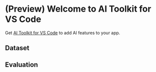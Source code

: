# (Preview) Welcome to AI Toolkit for VS Code

Get [AI Toolkit for VS Code](https://aka.ms/WindowsAI-Studio) to add AI features to your app.

## Dataset

## Evaluation
